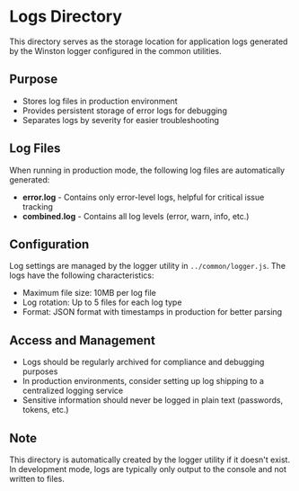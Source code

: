 # Logs Directory

This directory serves as the storage location for application logs generated by the Winston logger configured in the common utilities.

## Purpose

- Stores log files in production environment
- Provides persistent storage of error logs for debugging
- Separates logs by severity for easier troubleshooting

## Log Files

When running in production mode, the following log files are automatically generated:

- **error.log** - Contains only error-level logs, helpful for critical issue tracking
- **combined.log** - Contains all log levels (error, warn, info, etc.)

## Configuration

Log settings are managed by the logger utility in `../common/logger.js`. The logs have the following characteristics:

- Maximum file size: 10MB per log file
- Log rotation: Up to 5 files for each log type
- Format: JSON format with timestamps in production for better parsing

## Access and Management

- Logs should be regularly archived for compliance and debugging purposes
- In production environments, consider setting up log shipping to a centralized logging service
- Sensitive information should never be logged in plain text (passwords, tokens, etc.)

## Note

This directory is automatically created by the logger utility if it doesn't exist. In development mode, logs are typically only output to the console and not written to files.
